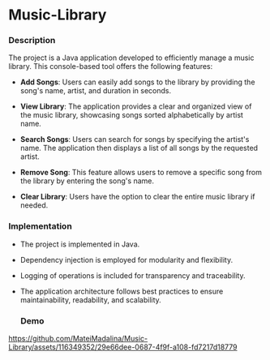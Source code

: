 # Music-Library

### Description

The project is a Java application developed to efficiently manage a music library. This console-based tool offers the following features:

- **Add Songs**: Users can easily add songs to the library by providing the song's name, artist, and duration in seconds.

- **View Library**: The application provides a clear and organized view of the music library, showcasing songs sorted alphabetically by artist name.

- **Search Songs**: Users can search for songs by specifying the artist's name. The application then displays a list of all songs by the requested artist.

- **Remove Song**: This feature allows users to remove a specific song from the library by entering the song's name.

- **Clear Library**: Users have the option to clear the entire music library if needed.

### Implementation

- The project is implemented in Java.
- Dependency injection is employed for modularity and flexibility.
- Logging of operations is included for transparency and traceability.
- The application architecture follows best practices to ensure maintainability, readability, and scalability.

  ### Demo
  
https://github.com/MateiMadalina/Music-Library/assets/116349352/29e66dee-0687-4f9f-a108-fd7217d18779



